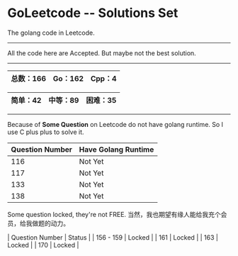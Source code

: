# GoLeetcode -- Solutions Set
The golang code in Leetcode.

-----

All the code here are Accepted. But maybe not the best solution.

-----

| 总数：166 | Go：162 | Cpp：4 |
| -------- | ------ | ------ |

| 简单：42 | 中等：89 | 困难：35 |
| ------- | ------- | ------- |

-----

Because of **Some Question** on Leetcode do not have golang runtime. So I use C plus plus to solve it.

| Question Number | Have Golang Runtime |
| --------------- | ------------------- |
| 116 | Not Yet |
| 117 | Not Yet |
| 133 | Not Yet |
| 138 | Not Yet |

Some question locked, they're not FREE.
当然，我也期望有缘人能给我充个会员，给我做题的动力。

| Question Number | Status |
| 156 - 159 | Locked |
| 161 | Locked |
| 163 | Locked |
| 170 | Locked |
